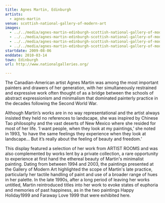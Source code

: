 ```yaml
---
title: Agnes Martin, Edinburgh
artists:
  - agnes-martin
venue: scottish-national-gallery-of-modern-art
images:
  - ../../media/agnes-martin-edinburgh-scottish-national-gallery-of-modern-art-2009-08-06-0.webp
  - ../../media/agnes-martin-edinburgh-scottish-national-gallery-of-modern-art-2009-08-06-1.webp
  - ../../media/agnes-martin-edinburgh-scottish-national-gallery-of-modern-art-2009-08-06-2.webp
  - ../../media/agnes-martin-edinburgh-scottish-national-gallery-of-modern-art-2009-08-06-3.webp
startdate: 2009-08-06
enddate: 2010-03-14
town: Edinburgh
url: http://www.nationalgalleries.org/

---
```


The Canadian-American artist Agnes Martin was among the most important painters and drawers of her generation, with her simultaneously restrained and expressive work often thought of as a bridge between the schools of abstract expressionism and minimalism that dominated painterly practice in the decades following the Second World War.

Although Martin’s works are in no way representational and the artist always insisted they held no references to landscape, she was inspired by Chinese Tao philosophy and the vast deserts of New Mexico where she resided for most of her life. ‘I want people, when they look at my paintings,’ she noted in 1993, ‘to have the same feelings they experience when they look at landscape… But it’s really about the feeling of beauty and freedom.’

This display featured a selection of her work from ARTIST ROOMS and was also complemented by works lent by a private collection, a rare opportunity to experience at first hand the ethereal beauty of Martin's minimalist painting. Dating from between 1994 and 2003, the paintings presented at the Gallery of Modern Art highlighted the scope of Martin's late practice, particularly her tactile handling of paint and use of a broader range of hues in her palette. In the late 1990s, after a long period of leaving her works untitled, Martin reintroduced titles into her work to evoke states of euphoria and memories of past happiness, as in the two paintings Happy Holiday1999 and Faraway Love 1999 that were exhibited here.